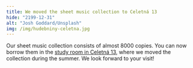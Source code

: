 ```yaml
---
title: We moved the sheet music collection to Celetná 13
hide: "2199-12-31"
alt: "Josh Goddard/Unsplash"
img: /img/hudebniny-celetna.jpg
---
```

Our sheet music collection consists of almost 8000 copies. You can now borrow
them in the [study room in Celetná 13](celetna-en.html), where we moved the collection during the
summer. We look forward to your visit!
